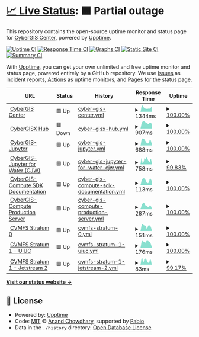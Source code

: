 # [📈 Live Status](https://cybergis.github.io/upptime-monitoring/): <!--live status--> **🟧 Partial outage**

This repository contains the open-source uptime monitor and status page for [CyberGIS Center](http://cybergis.illinois.edu/), powered by [Upptime](https://github.com/upptime/upptime).

[![Uptime CI](https://github.com/cybergis/upptime-monitoring/workflows/Uptime%20CI/badge.svg)](https://github.com/cybergis/upptime-monitoring/actions?query=workflow%3A%22Uptime+CI%22)
[![Response Time CI](https://github.com/cybergis/upptime-monitoring/workflows/Response%20Time%20CI/badge.svg)](https://github.com/cybergis/upptime-monitoring/actions?query=workflow%3A%22Response+Time+CI%22)
[![Graphs CI](https://github.com/cybergis/upptime-monitoring/workflows/Graphs%20CI/badge.svg)](https://github.com/cybergis/upptime-monitoring/actions?query=workflow%3A%22Graphs+CI%22)
[![Static Site CI](https://github.com/cybergis/upptime-monitoring/workflows/Static%20Site%20CI/badge.svg)](https://github.com/cybergis/upptime-monitoring/actions?query=workflow%3A%22Static+Site+CI%22)
[![Summary CI](https://github.com/cybergis/upptime-monitoring/workflows/Summary%20CI/badge.svg)](https://github.com/cybergis/upptime-monitoring/actions?query=workflow%3A%22Summary+CI%22)

With [Upptime](https://upptime.js.org), you can get your own unlimited and free uptime monitor and status page, powered entirely by a GitHub repository. We use [Issues](https://github.com/cybergis/upptime-monitoring/issues) as incident reports, [Actions](https://github.com/cybergis/upptime-monitoring/actions) as uptime monitors, and [Pages](https://cybergis.github.io/upptime-monitoring/) for the status page.

<!--start: status pages-->
<!-- This summary is generated by Upptime (https://github.com/upptime/upptime) -->
<!-- Do not edit this manually, your changes will be overwritten -->
<!-- prettier-ignore -->
| URL | Status | History | Response Time | Uptime |
| --- | ------ | ------- | ------------- | ------ |
| <img alt="" src="https://icons.duckduckgo.com/ip3/cybergis.illinois.edu.ico" height="13"> [CyberGIS Center](https://cybergis.illinois.edu/) | 🟩 Up | [cyber-gis-center.yml](https://github.com/cybergis/upptime-monitoring/commits/HEAD/history/cyber-gis-center.yml) | <details><summary><img alt="Response time graph" src="./graphs/cyber-gis-center/response-time-week.png" height="20"> 1344ms</summary><br><a href="https://cybergis.github.io/upptime-monitoring/history/cyber-gis-center"><img alt="Response time 1003" src="https://img.shields.io/endpoint?url=https%3A%2F%2Fraw.githubusercontent.com%2Fcybergis%2Fupptime-monitoring%2FHEAD%2Fapi%2Fcyber-gis-center%2Fresponse-time.json"></a><br><a href="https://cybergis.github.io/upptime-monitoring/history/cyber-gis-center"><img alt="24-hour response time 1763" src="https://img.shields.io/endpoint?url=https%3A%2F%2Fraw.githubusercontent.com%2Fcybergis%2Fupptime-monitoring%2FHEAD%2Fapi%2Fcyber-gis-center%2Fresponse-time-day.json"></a><br><a href="https://cybergis.github.io/upptime-monitoring/history/cyber-gis-center"><img alt="7-day response time 1344" src="https://img.shields.io/endpoint?url=https%3A%2F%2Fraw.githubusercontent.com%2Fcybergis%2Fupptime-monitoring%2FHEAD%2Fapi%2Fcyber-gis-center%2Fresponse-time-week.json"></a><br><a href="https://cybergis.github.io/upptime-monitoring/history/cyber-gis-center"><img alt="30-day response time 1289" src="https://img.shields.io/endpoint?url=https%3A%2F%2Fraw.githubusercontent.com%2Fcybergis%2Fupptime-monitoring%2FHEAD%2Fapi%2Fcyber-gis-center%2Fresponse-time-month.json"></a><br><a href="https://cybergis.github.io/upptime-monitoring/history/cyber-gis-center"><img alt="1-year response time 1003" src="https://img.shields.io/endpoint?url=https%3A%2F%2Fraw.githubusercontent.com%2Fcybergis%2Fupptime-monitoring%2FHEAD%2Fapi%2Fcyber-gis-center%2Fresponse-time-year.json"></a></details> | <details><summary><a href="https://cybergis.github.io/upptime-monitoring/history/cyber-gis-center">100.00%</a></summary><a href="https://cybergis.github.io/upptime-monitoring/history/cyber-gis-center"><img alt="All-time uptime 99.82%" src="https://img.shields.io/endpoint?url=https%3A%2F%2Fraw.githubusercontent.com%2Fcybergis%2Fupptime-monitoring%2FHEAD%2Fapi%2Fcyber-gis-center%2Fuptime.json"></a><br><a href="https://cybergis.github.io/upptime-monitoring/history/cyber-gis-center"><img alt="24-hour uptime 100.00%" src="https://img.shields.io/endpoint?url=https%3A%2F%2Fraw.githubusercontent.com%2Fcybergis%2Fupptime-monitoring%2FHEAD%2Fapi%2Fcyber-gis-center%2Fuptime-day.json"></a><br><a href="https://cybergis.github.io/upptime-monitoring/history/cyber-gis-center"><img alt="7-day uptime 100.00%" src="https://img.shields.io/endpoint?url=https%3A%2F%2Fraw.githubusercontent.com%2Fcybergis%2Fupptime-monitoring%2FHEAD%2Fapi%2Fcyber-gis-center%2Fuptime-week.json"></a><br><a href="https://cybergis.github.io/upptime-monitoring/history/cyber-gis-center"><img alt="30-day uptime 99.11%" src="https://img.shields.io/endpoint?url=https%3A%2F%2Fraw.githubusercontent.com%2Fcybergis%2Fupptime-monitoring%2FHEAD%2Fapi%2Fcyber-gis-center%2Fuptime-month.json"></a><br><a href="https://cybergis.github.io/upptime-monitoring/history/cyber-gis-center"><img alt="1-year uptime 99.82%" src="https://img.shields.io/endpoint?url=https%3A%2F%2Fraw.githubusercontent.com%2Fcybergis%2Fupptime-monitoring%2FHEAD%2Fapi%2Fcyber-gis-center%2Fuptime-year.json"></a></details>
| <img alt="" src="https://icons.duckduckgo.com/ip3/cybergisxhub.cigi.illinois.edu.ico" height="13"> [CyberGISX Hub](https://cybergisxhub.cigi.illinois.edu/) | 🟥 Down | [cyber-gisx-hub.yml](https://github.com/cybergis/upptime-monitoring/commits/HEAD/history/cyber-gisx-hub.yml) | <details><summary><img alt="Response time graph" src="./graphs/cyber-gisx-hub/response-time-week.png" height="20"> 907ms</summary><br><a href="https://cybergis.github.io/upptime-monitoring/history/cyber-gisx-hub"><img alt="Response time 2740" src="https://img.shields.io/endpoint?url=https%3A%2F%2Fraw.githubusercontent.com%2Fcybergis%2Fupptime-monitoring%2FHEAD%2Fapi%2Fcyber-gisx-hub%2Fresponse-time.json"></a><br><a href="https://cybergis.github.io/upptime-monitoring/history/cyber-gisx-hub"><img alt="24-hour response time 734" src="https://img.shields.io/endpoint?url=https%3A%2F%2Fraw.githubusercontent.com%2Fcybergis%2Fupptime-monitoring%2FHEAD%2Fapi%2Fcyber-gisx-hub%2Fresponse-time-day.json"></a><br><a href="https://cybergis.github.io/upptime-monitoring/history/cyber-gisx-hub"><img alt="7-day response time 907" src="https://img.shields.io/endpoint?url=https%3A%2F%2Fraw.githubusercontent.com%2Fcybergis%2Fupptime-monitoring%2FHEAD%2Fapi%2Fcyber-gisx-hub%2Fresponse-time-week.json"></a><br><a href="https://cybergis.github.io/upptime-monitoring/history/cyber-gisx-hub"><img alt="30-day response time 1583" src="https://img.shields.io/endpoint?url=https%3A%2F%2Fraw.githubusercontent.com%2Fcybergis%2Fupptime-monitoring%2FHEAD%2Fapi%2Fcyber-gisx-hub%2Fresponse-time-month.json"></a><br><a href="https://cybergis.github.io/upptime-monitoring/history/cyber-gisx-hub"><img alt="1-year response time 2740" src="https://img.shields.io/endpoint?url=https%3A%2F%2Fraw.githubusercontent.com%2Fcybergis%2Fupptime-monitoring%2FHEAD%2Fapi%2Fcyber-gisx-hub%2Fresponse-time-year.json"></a></details> | <details><summary><a href="https://cybergis.github.io/upptime-monitoring/history/cyber-gisx-hub">100.00%</a></summary><a href="https://cybergis.github.io/upptime-monitoring/history/cyber-gisx-hub"><img alt="All-time uptime 99.73%" src="https://img.shields.io/endpoint?url=https%3A%2F%2Fraw.githubusercontent.com%2Fcybergis%2Fupptime-monitoring%2FHEAD%2Fapi%2Fcyber-gisx-hub%2Fuptime.json"></a><br><a href="https://cybergis.github.io/upptime-monitoring/history/cyber-gisx-hub"><img alt="24-hour uptime 99.99%" src="https://img.shields.io/endpoint?url=https%3A%2F%2Fraw.githubusercontent.com%2Fcybergis%2Fupptime-monitoring%2FHEAD%2Fapi%2Fcyber-gisx-hub%2Fuptime-day.json"></a><br><a href="https://cybergis.github.io/upptime-monitoring/history/cyber-gisx-hub"><img alt="7-day uptime 100.00%" src="https://img.shields.io/endpoint?url=https%3A%2F%2Fraw.githubusercontent.com%2Fcybergis%2Fupptime-monitoring%2FHEAD%2Fapi%2Fcyber-gisx-hub%2Fuptime-week.json"></a><br><a href="https://cybergis.github.io/upptime-monitoring/history/cyber-gisx-hub"><img alt="30-day uptime 99.11%" src="https://img.shields.io/endpoint?url=https%3A%2F%2Fraw.githubusercontent.com%2Fcybergis%2Fupptime-monitoring%2FHEAD%2Fapi%2Fcyber-gisx-hub%2Fuptime-month.json"></a><br><a href="https://cybergis.github.io/upptime-monitoring/history/cyber-gisx-hub"><img alt="1-year uptime 99.73%" src="https://img.shields.io/endpoint?url=https%3A%2F%2Fraw.githubusercontent.com%2Fcybergis%2Fupptime-monitoring%2FHEAD%2Fapi%2Fcyber-gisx-hub%2Fuptime-year.json"></a></details>
| <img alt="" src="https://icons.duckduckgo.com/ip3/cybergisx.cigi.illinois.edu.ico" height="13"> [CyberGIS-Jupyter](https://cybergisx.cigi.illinois.edu) | 🟩 Up | [cyber-gis-jupyter.yml](https://github.com/cybergis/upptime-monitoring/commits/HEAD/history/cyber-gis-jupyter.yml) | <details><summary><img alt="Response time graph" src="./graphs/cyber-gis-jupyter/response-time-week.png" height="20"> 688ms</summary><br><a href="https://cybergis.github.io/upptime-monitoring/history/cyber-gis-jupyter"><img alt="Response time 480" src="https://img.shields.io/endpoint?url=https%3A%2F%2Fraw.githubusercontent.com%2Fcybergis%2Fupptime-monitoring%2FHEAD%2Fapi%2Fcyber-gis-jupyter%2Fresponse-time.json"></a><br><a href="https://cybergis.github.io/upptime-monitoring/history/cyber-gis-jupyter"><img alt="24-hour response time 307" src="https://img.shields.io/endpoint?url=https%3A%2F%2Fraw.githubusercontent.com%2Fcybergis%2Fupptime-monitoring%2FHEAD%2Fapi%2Fcyber-gis-jupyter%2Fresponse-time-day.json"></a><br><a href="https://cybergis.github.io/upptime-monitoring/history/cyber-gis-jupyter"><img alt="7-day response time 688" src="https://img.shields.io/endpoint?url=https%3A%2F%2Fraw.githubusercontent.com%2Fcybergis%2Fupptime-monitoring%2FHEAD%2Fapi%2Fcyber-gis-jupyter%2Fresponse-time-week.json"></a><br><a href="https://cybergis.github.io/upptime-monitoring/history/cyber-gis-jupyter"><img alt="30-day response time 477" src="https://img.shields.io/endpoint?url=https%3A%2F%2Fraw.githubusercontent.com%2Fcybergis%2Fupptime-monitoring%2FHEAD%2Fapi%2Fcyber-gis-jupyter%2Fresponse-time-month.json"></a><br><a href="https://cybergis.github.io/upptime-monitoring/history/cyber-gis-jupyter"><img alt="1-year response time 480" src="https://img.shields.io/endpoint?url=https%3A%2F%2Fraw.githubusercontent.com%2Fcybergis%2Fupptime-monitoring%2FHEAD%2Fapi%2Fcyber-gis-jupyter%2Fresponse-time-year.json"></a></details> | <details><summary><a href="https://cybergis.github.io/upptime-monitoring/history/cyber-gis-jupyter">100.00%</a></summary><a href="https://cybergis.github.io/upptime-monitoring/history/cyber-gis-jupyter"><img alt="All-time uptime 97.39%" src="https://img.shields.io/endpoint?url=https%3A%2F%2Fraw.githubusercontent.com%2Fcybergis%2Fupptime-monitoring%2FHEAD%2Fapi%2Fcyber-gis-jupyter%2Fuptime.json"></a><br><a href="https://cybergis.github.io/upptime-monitoring/history/cyber-gis-jupyter"><img alt="24-hour uptime 100.00%" src="https://img.shields.io/endpoint?url=https%3A%2F%2Fraw.githubusercontent.com%2Fcybergis%2Fupptime-monitoring%2FHEAD%2Fapi%2Fcyber-gis-jupyter%2Fuptime-day.json"></a><br><a href="https://cybergis.github.io/upptime-monitoring/history/cyber-gis-jupyter"><img alt="7-day uptime 100.00%" src="https://img.shields.io/endpoint?url=https%3A%2F%2Fraw.githubusercontent.com%2Fcybergis%2Fupptime-monitoring%2FHEAD%2Fapi%2Fcyber-gis-jupyter%2Fuptime-week.json"></a><br><a href="https://cybergis.github.io/upptime-monitoring/history/cyber-gis-jupyter"><img alt="30-day uptime 95.15%" src="https://img.shields.io/endpoint?url=https%3A%2F%2Fraw.githubusercontent.com%2Fcybergis%2Fupptime-monitoring%2FHEAD%2Fapi%2Fcyber-gis-jupyter%2Fuptime-month.json"></a><br><a href="https://cybergis.github.io/upptime-monitoring/history/cyber-gis-jupyter"><img alt="1-year uptime 97.39%" src="https://img.shields.io/endpoint?url=https%3A%2F%2Fraw.githubusercontent.com%2Fcybergis%2Fupptime-monitoring%2FHEAD%2Fapi%2Fcyber-gis-jupyter%2Fuptime-year.json"></a></details>
| <img alt="" src="https://icons.duckduckgo.com/ip3/go.illinois.edu.ico" height="13"> [CyberGIS-Jupyter for Water (CJW)](http://go.illinois.edu/cybergis-jupyter-water) | 🟩 Up | [cyber-gis-jupyter-for-water-cjw.yml](https://github.com/cybergis/upptime-monitoring/commits/HEAD/history/cyber-gis-jupyter-for-water-cjw.yml) | <details><summary><img alt="Response time graph" src="./graphs/cyber-gis-jupyter-for-water-cjw/response-time-week.png" height="20"> 758ms</summary><br><a href="https://cybergis.github.io/upptime-monitoring/history/cyber-gis-jupyter-for-water-cjw"><img alt="Response time 627" src="https://img.shields.io/endpoint?url=https%3A%2F%2Fraw.githubusercontent.com%2Fcybergis%2Fupptime-monitoring%2FHEAD%2Fapi%2Fcyber-gis-jupyter-for-water-cjw%2Fresponse-time.json"></a><br><a href="https://cybergis.github.io/upptime-monitoring/history/cyber-gis-jupyter-for-water-cjw"><img alt="24-hour response time 415" src="https://img.shields.io/endpoint?url=https%3A%2F%2Fraw.githubusercontent.com%2Fcybergis%2Fupptime-monitoring%2FHEAD%2Fapi%2Fcyber-gis-jupyter-for-water-cjw%2Fresponse-time-day.json"></a><br><a href="https://cybergis.github.io/upptime-monitoring/history/cyber-gis-jupyter-for-water-cjw"><img alt="7-day response time 758" src="https://img.shields.io/endpoint?url=https%3A%2F%2Fraw.githubusercontent.com%2Fcybergis%2Fupptime-monitoring%2FHEAD%2Fapi%2Fcyber-gis-jupyter-for-water-cjw%2Fresponse-time-week.json"></a><br><a href="https://cybergis.github.io/upptime-monitoring/history/cyber-gis-jupyter-for-water-cjw"><img alt="30-day response time 652" src="https://img.shields.io/endpoint?url=https%3A%2F%2Fraw.githubusercontent.com%2Fcybergis%2Fupptime-monitoring%2FHEAD%2Fapi%2Fcyber-gis-jupyter-for-water-cjw%2Fresponse-time-month.json"></a><br><a href="https://cybergis.github.io/upptime-monitoring/history/cyber-gis-jupyter-for-water-cjw"><img alt="1-year response time 627" src="https://img.shields.io/endpoint?url=https%3A%2F%2Fraw.githubusercontent.com%2Fcybergis%2Fupptime-monitoring%2FHEAD%2Fapi%2Fcyber-gis-jupyter-for-water-cjw%2Fresponse-time-year.json"></a></details> | <details><summary><a href="https://cybergis.github.io/upptime-monitoring/history/cyber-gis-jupyter-for-water-cjw">99.83%</a></summary><a href="https://cybergis.github.io/upptime-monitoring/history/cyber-gis-jupyter-for-water-cjw"><img alt="All-time uptime 98.92%" src="https://img.shields.io/endpoint?url=https%3A%2F%2Fraw.githubusercontent.com%2Fcybergis%2Fupptime-monitoring%2FHEAD%2Fapi%2Fcyber-gis-jupyter-for-water-cjw%2Fuptime.json"></a><br><a href="https://cybergis.github.io/upptime-monitoring/history/cyber-gis-jupyter-for-water-cjw"><img alt="24-hour uptime 100.00%" src="https://img.shields.io/endpoint?url=https%3A%2F%2Fraw.githubusercontent.com%2Fcybergis%2Fupptime-monitoring%2FHEAD%2Fapi%2Fcyber-gis-jupyter-for-water-cjw%2Fuptime-day.json"></a><br><a href="https://cybergis.github.io/upptime-monitoring/history/cyber-gis-jupyter-for-water-cjw"><img alt="7-day uptime 99.83%" src="https://img.shields.io/endpoint?url=https%3A%2F%2Fraw.githubusercontent.com%2Fcybergis%2Fupptime-monitoring%2FHEAD%2Fapi%2Fcyber-gis-jupyter-for-water-cjw%2Fuptime-week.json"></a><br><a href="https://cybergis.github.io/upptime-monitoring/history/cyber-gis-jupyter-for-water-cjw"><img alt="30-day uptime 99.58%" src="https://img.shields.io/endpoint?url=https%3A%2F%2Fraw.githubusercontent.com%2Fcybergis%2Fupptime-monitoring%2FHEAD%2Fapi%2Fcyber-gis-jupyter-for-water-cjw%2Fuptime-month.json"></a><br><a href="https://cybergis.github.io/upptime-monitoring/history/cyber-gis-jupyter-for-water-cjw"><img alt="1-year uptime 98.92%" src="https://img.shields.io/endpoint?url=https%3A%2F%2Fraw.githubusercontent.com%2Fcybergis%2Fupptime-monitoring%2FHEAD%2Fapi%2Fcyber-gis-jupyter-for-water-cjw%2Fuptime-year.json"></a></details>
| <img alt="" src="https://icons.duckduckgo.com/ip3/cybergis.github.io.ico" height="13"> [CyberGIS-Compute SDK Documentation](https://cybergis.github.io/cybergis-compute-python-sdk/) | 🟩 Up | [cyber-gis-compute-sdk-documentation.yml](https://github.com/cybergis/upptime-monitoring/commits/HEAD/history/cyber-gis-compute-sdk-documentation.yml) | <details><summary><img alt="Response time graph" src="./graphs/cyber-gis-compute-sdk-documentation/response-time-week.png" height="20"> 113ms</summary><br><a href="https://cybergis.github.io/upptime-monitoring/history/cyber-gis-compute-sdk-documentation"><img alt="Response time 109" src="https://img.shields.io/endpoint?url=https%3A%2F%2Fraw.githubusercontent.com%2Fcybergis%2Fupptime-monitoring%2FHEAD%2Fapi%2Fcyber-gis-compute-sdk-documentation%2Fresponse-time.json"></a><br><a href="https://cybergis.github.io/upptime-monitoring/history/cyber-gis-compute-sdk-documentation"><img alt="24-hour response time 104" src="https://img.shields.io/endpoint?url=https%3A%2F%2Fraw.githubusercontent.com%2Fcybergis%2Fupptime-monitoring%2FHEAD%2Fapi%2Fcyber-gis-compute-sdk-documentation%2Fresponse-time-day.json"></a><br><a href="https://cybergis.github.io/upptime-monitoring/history/cyber-gis-compute-sdk-documentation"><img alt="7-day response time 113" src="https://img.shields.io/endpoint?url=https%3A%2F%2Fraw.githubusercontent.com%2Fcybergis%2Fupptime-monitoring%2FHEAD%2Fapi%2Fcyber-gis-compute-sdk-documentation%2Fresponse-time-week.json"></a><br><a href="https://cybergis.github.io/upptime-monitoring/history/cyber-gis-compute-sdk-documentation"><img alt="30-day response time 113" src="https://img.shields.io/endpoint?url=https%3A%2F%2Fraw.githubusercontent.com%2Fcybergis%2Fupptime-monitoring%2FHEAD%2Fapi%2Fcyber-gis-compute-sdk-documentation%2Fresponse-time-month.json"></a><br><a href="https://cybergis.github.io/upptime-monitoring/history/cyber-gis-compute-sdk-documentation"><img alt="1-year response time 109" src="https://img.shields.io/endpoint?url=https%3A%2F%2Fraw.githubusercontent.com%2Fcybergis%2Fupptime-monitoring%2FHEAD%2Fapi%2Fcyber-gis-compute-sdk-documentation%2Fresponse-time-year.json"></a></details> | <details><summary><a href="https://cybergis.github.io/upptime-monitoring/history/cyber-gis-compute-sdk-documentation">100.00%</a></summary><a href="https://cybergis.github.io/upptime-monitoring/history/cyber-gis-compute-sdk-documentation"><img alt="All-time uptime 100.00%" src="https://img.shields.io/endpoint?url=https%3A%2F%2Fraw.githubusercontent.com%2Fcybergis%2Fupptime-monitoring%2FHEAD%2Fapi%2Fcyber-gis-compute-sdk-documentation%2Fuptime.json"></a><br><a href="https://cybergis.github.io/upptime-monitoring/history/cyber-gis-compute-sdk-documentation"><img alt="24-hour uptime 100.00%" src="https://img.shields.io/endpoint?url=https%3A%2F%2Fraw.githubusercontent.com%2Fcybergis%2Fupptime-monitoring%2FHEAD%2Fapi%2Fcyber-gis-compute-sdk-documentation%2Fuptime-day.json"></a><br><a href="https://cybergis.github.io/upptime-monitoring/history/cyber-gis-compute-sdk-documentation"><img alt="7-day uptime 100.00%" src="https://img.shields.io/endpoint?url=https%3A%2F%2Fraw.githubusercontent.com%2Fcybergis%2Fupptime-monitoring%2FHEAD%2Fapi%2Fcyber-gis-compute-sdk-documentation%2Fuptime-week.json"></a><br><a href="https://cybergis.github.io/upptime-monitoring/history/cyber-gis-compute-sdk-documentation"><img alt="30-day uptime 100.00%" src="https://img.shields.io/endpoint?url=https%3A%2F%2Fraw.githubusercontent.com%2Fcybergis%2Fupptime-monitoring%2FHEAD%2Fapi%2Fcyber-gis-compute-sdk-documentation%2Fuptime-month.json"></a><br><a href="https://cybergis.github.io/upptime-monitoring/history/cyber-gis-compute-sdk-documentation"><img alt="1-year uptime 100.00%" src="https://img.shields.io/endpoint?url=https%3A%2F%2Fraw.githubusercontent.com%2Fcybergis%2Fupptime-monitoring%2FHEAD%2Fapi%2Fcyber-gis-compute-sdk-documentation%2Fuptime-year.json"></a></details>
| <img alt="" src="https://icons.duckduckgo.com/ip3/cgjobsup.cigi.illinois.edu.ico" height="13"> [CyberGIS-Compute Production Server](https://cgjobsup.cigi.illinois.edu/v2/) | 🟩 Up | [cyber-gis-compute-production-server.yml](https://github.com/cybergis/upptime-monitoring/commits/HEAD/history/cyber-gis-compute-production-server.yml) | <details><summary><img alt="Response time graph" src="./graphs/cyber-gis-compute-production-server/response-time-week.png" height="20"> 287ms</summary><br><a href="https://cybergis.github.io/upptime-monitoring/history/cyber-gis-compute-production-server"><img alt="Response time 195" src="https://img.shields.io/endpoint?url=https%3A%2F%2Fraw.githubusercontent.com%2Fcybergis%2Fupptime-monitoring%2FHEAD%2Fapi%2Fcyber-gis-compute-production-server%2Fresponse-time.json"></a><br><a href="https://cybergis.github.io/upptime-monitoring/history/cyber-gis-compute-production-server"><img alt="24-hour response time 96" src="https://img.shields.io/endpoint?url=https%3A%2F%2Fraw.githubusercontent.com%2Fcybergis%2Fupptime-monitoring%2FHEAD%2Fapi%2Fcyber-gis-compute-production-server%2Fresponse-time-day.json"></a><br><a href="https://cybergis.github.io/upptime-monitoring/history/cyber-gis-compute-production-server"><img alt="7-day response time 287" src="https://img.shields.io/endpoint?url=https%3A%2F%2Fraw.githubusercontent.com%2Fcybergis%2Fupptime-monitoring%2FHEAD%2Fapi%2Fcyber-gis-compute-production-server%2Fresponse-time-week.json"></a><br><a href="https://cybergis.github.io/upptime-monitoring/history/cyber-gis-compute-production-server"><img alt="30-day response time 207" src="https://img.shields.io/endpoint?url=https%3A%2F%2Fraw.githubusercontent.com%2Fcybergis%2Fupptime-monitoring%2FHEAD%2Fapi%2Fcyber-gis-compute-production-server%2Fresponse-time-month.json"></a><br><a href="https://cybergis.github.io/upptime-monitoring/history/cyber-gis-compute-production-server"><img alt="1-year response time 195" src="https://img.shields.io/endpoint?url=https%3A%2F%2Fraw.githubusercontent.com%2Fcybergis%2Fupptime-monitoring%2FHEAD%2Fapi%2Fcyber-gis-compute-production-server%2Fresponse-time-year.json"></a></details> | <details><summary><a href="https://cybergis.github.io/upptime-monitoring/history/cyber-gis-compute-production-server">100.00%</a></summary><a href="https://cybergis.github.io/upptime-monitoring/history/cyber-gis-compute-production-server"><img alt="All-time uptime 99.90%" src="https://img.shields.io/endpoint?url=https%3A%2F%2Fraw.githubusercontent.com%2Fcybergis%2Fupptime-monitoring%2FHEAD%2Fapi%2Fcyber-gis-compute-production-server%2Fuptime.json"></a><br><a href="https://cybergis.github.io/upptime-monitoring/history/cyber-gis-compute-production-server"><img alt="24-hour uptime 100.00%" src="https://img.shields.io/endpoint?url=https%3A%2F%2Fraw.githubusercontent.com%2Fcybergis%2Fupptime-monitoring%2FHEAD%2Fapi%2Fcyber-gis-compute-production-server%2Fuptime-day.json"></a><br><a href="https://cybergis.github.io/upptime-monitoring/history/cyber-gis-compute-production-server"><img alt="7-day uptime 100.00%" src="https://img.shields.io/endpoint?url=https%3A%2F%2Fraw.githubusercontent.com%2Fcybergis%2Fupptime-monitoring%2FHEAD%2Fapi%2Fcyber-gis-compute-production-server%2Fuptime-week.json"></a><br><a href="https://cybergis.github.io/upptime-monitoring/history/cyber-gis-compute-production-server"><img alt="30-day uptime 99.07%" src="https://img.shields.io/endpoint?url=https%3A%2F%2Fraw.githubusercontent.com%2Fcybergis%2Fupptime-monitoring%2FHEAD%2Fapi%2Fcyber-gis-compute-production-server%2Fuptime-month.json"></a><br><a href="https://cybergis.github.io/upptime-monitoring/history/cyber-gis-compute-production-server"><img alt="1-year uptime 99.90%" src="https://img.shields.io/endpoint?url=https%3A%2F%2Fraw.githubusercontent.com%2Fcybergis%2Fupptime-monitoring%2FHEAD%2Fapi%2Fcyber-gis-compute-production-server%2Fuptime-year.json"></a></details>
| <img alt="" src="https://icons.duckduckgo.com/ip3/cvmfs.cigi.illinois.edu.ico" height="13"> [CVMFS Stratum 0](http://cvmfs.cigi.illinois.edu/cvmfs/info/v1/repositories.json) | 🟩 Up | [cvmfs-stratum-0.yml](https://github.com/cybergis/upptime-monitoring/commits/HEAD/history/cvmfs-stratum-0.yml) | <details><summary><img alt="Response time graph" src="./graphs/cvmfs-stratum-0/response-time-week.png" height="20"> 151ms</summary><br><a href="https://cybergis.github.io/upptime-monitoring/history/cvmfs-stratum-0"><img alt="Response time 112" src="https://img.shields.io/endpoint?url=https%3A%2F%2Fraw.githubusercontent.com%2Fcybergis%2Fupptime-monitoring%2FHEAD%2Fapi%2Fcvmfs-stratum-0%2Fresponse-time.json"></a><br><a href="https://cybergis.github.io/upptime-monitoring/history/cvmfs-stratum-0"><img alt="24-hour response time 40" src="https://img.shields.io/endpoint?url=https%3A%2F%2Fraw.githubusercontent.com%2Fcybergis%2Fupptime-monitoring%2FHEAD%2Fapi%2Fcvmfs-stratum-0%2Fresponse-time-day.json"></a><br><a href="https://cybergis.github.io/upptime-monitoring/history/cvmfs-stratum-0"><img alt="7-day response time 151" src="https://img.shields.io/endpoint?url=https%3A%2F%2Fraw.githubusercontent.com%2Fcybergis%2Fupptime-monitoring%2FHEAD%2Fapi%2Fcvmfs-stratum-0%2Fresponse-time-week.json"></a><br><a href="https://cybergis.github.io/upptime-monitoring/history/cvmfs-stratum-0"><img alt="30-day response time 114" src="https://img.shields.io/endpoint?url=https%3A%2F%2Fraw.githubusercontent.com%2Fcybergis%2Fupptime-monitoring%2FHEAD%2Fapi%2Fcvmfs-stratum-0%2Fresponse-time-month.json"></a><br><a href="https://cybergis.github.io/upptime-monitoring/history/cvmfs-stratum-0"><img alt="1-year response time 112" src="https://img.shields.io/endpoint?url=https%3A%2F%2Fraw.githubusercontent.com%2Fcybergis%2Fupptime-monitoring%2FHEAD%2Fapi%2Fcvmfs-stratum-0%2Fresponse-time-year.json"></a></details> | <details><summary><a href="https://cybergis.github.io/upptime-monitoring/history/cvmfs-stratum-0">100.00%</a></summary><a href="https://cybergis.github.io/upptime-monitoring/history/cvmfs-stratum-0"><img alt="All-time uptime 99.92%" src="https://img.shields.io/endpoint?url=https%3A%2F%2Fraw.githubusercontent.com%2Fcybergis%2Fupptime-monitoring%2FHEAD%2Fapi%2Fcvmfs-stratum-0%2Fuptime.json"></a><br><a href="https://cybergis.github.io/upptime-monitoring/history/cvmfs-stratum-0"><img alt="24-hour uptime 100.00%" src="https://img.shields.io/endpoint?url=https%3A%2F%2Fraw.githubusercontent.com%2Fcybergis%2Fupptime-monitoring%2FHEAD%2Fapi%2Fcvmfs-stratum-0%2Fuptime-day.json"></a><br><a href="https://cybergis.github.io/upptime-monitoring/history/cvmfs-stratum-0"><img alt="7-day uptime 100.00%" src="https://img.shields.io/endpoint?url=https%3A%2F%2Fraw.githubusercontent.com%2Fcybergis%2Fupptime-monitoring%2FHEAD%2Fapi%2Fcvmfs-stratum-0%2Fuptime-week.json"></a><br><a href="https://cybergis.github.io/upptime-monitoring/history/cvmfs-stratum-0"><img alt="30-day uptime 99.11%" src="https://img.shields.io/endpoint?url=https%3A%2F%2Fraw.githubusercontent.com%2Fcybergis%2Fupptime-monitoring%2FHEAD%2Fapi%2Fcvmfs-stratum-0%2Fuptime-month.json"></a><br><a href="https://cybergis.github.io/upptime-monitoring/history/cvmfs-stratum-0"><img alt="1-year uptime 99.92%" src="https://img.shields.io/endpoint?url=https%3A%2F%2Fraw.githubusercontent.com%2Fcybergis%2Fupptime-monitoring%2FHEAD%2Fapi%2Fcvmfs-stratum-0%2Fuptime-year.json"></a></details>
| <img alt="" src="https://icons.duckduckgo.com/ip3/cvmfstr1.cigi.illinois.edu.ico" height="13"> [CVMFS Stratum 1 - UIUC](http://cvmfstr1.cigi.illinois.edu/cvmfs/info/v1/repositories.json) | 🟩 Up | [cvmfs-stratum-1-uiuc.yml](https://github.com/cybergis/upptime-monitoring/commits/HEAD/history/cvmfs-stratum-1-uiuc.yml) | <details><summary><img alt="Response time graph" src="./graphs/cvmfs-stratum-1-uiuc/response-time-week.png" height="20"> 176ms</summary><br><a href="https://cybergis.github.io/upptime-monitoring/history/cvmfs-stratum-1-uiuc"><img alt="Response time 112" src="https://img.shields.io/endpoint?url=https%3A%2F%2Fraw.githubusercontent.com%2Fcybergis%2Fupptime-monitoring%2FHEAD%2Fapi%2Fcvmfs-stratum-1-uiuc%2Fresponse-time.json"></a><br><a href="https://cybergis.github.io/upptime-monitoring/history/cvmfs-stratum-1-uiuc"><img alt="24-hour response time 32" src="https://img.shields.io/endpoint?url=https%3A%2F%2Fraw.githubusercontent.com%2Fcybergis%2Fupptime-monitoring%2FHEAD%2Fapi%2Fcvmfs-stratum-1-uiuc%2Fresponse-time-day.json"></a><br><a href="https://cybergis.github.io/upptime-monitoring/history/cvmfs-stratum-1-uiuc"><img alt="7-day response time 176" src="https://img.shields.io/endpoint?url=https%3A%2F%2Fraw.githubusercontent.com%2Fcybergis%2Fupptime-monitoring%2FHEAD%2Fapi%2Fcvmfs-stratum-1-uiuc%2Fresponse-time-week.json"></a><br><a href="https://cybergis.github.io/upptime-monitoring/history/cvmfs-stratum-1-uiuc"><img alt="30-day response time 112" src="https://img.shields.io/endpoint?url=https%3A%2F%2Fraw.githubusercontent.com%2Fcybergis%2Fupptime-monitoring%2FHEAD%2Fapi%2Fcvmfs-stratum-1-uiuc%2Fresponse-time-month.json"></a><br><a href="https://cybergis.github.io/upptime-monitoring/history/cvmfs-stratum-1-uiuc"><img alt="1-year response time 112" src="https://img.shields.io/endpoint?url=https%3A%2F%2Fraw.githubusercontent.com%2Fcybergis%2Fupptime-monitoring%2FHEAD%2Fapi%2Fcvmfs-stratum-1-uiuc%2Fresponse-time-year.json"></a></details> | <details><summary><a href="https://cybergis.github.io/upptime-monitoring/history/cvmfs-stratum-1-uiuc">100.00%</a></summary><a href="https://cybergis.github.io/upptime-monitoring/history/cvmfs-stratum-1-uiuc"><img alt="All-time uptime 99.88%" src="https://img.shields.io/endpoint?url=https%3A%2F%2Fraw.githubusercontent.com%2Fcybergis%2Fupptime-monitoring%2FHEAD%2Fapi%2Fcvmfs-stratum-1-uiuc%2Fuptime.json"></a><br><a href="https://cybergis.github.io/upptime-monitoring/history/cvmfs-stratum-1-uiuc"><img alt="24-hour uptime 100.00%" src="https://img.shields.io/endpoint?url=https%3A%2F%2Fraw.githubusercontent.com%2Fcybergis%2Fupptime-monitoring%2FHEAD%2Fapi%2Fcvmfs-stratum-1-uiuc%2Fuptime-day.json"></a><br><a href="https://cybergis.github.io/upptime-monitoring/history/cvmfs-stratum-1-uiuc"><img alt="7-day uptime 100.00%" src="https://img.shields.io/endpoint?url=https%3A%2F%2Fraw.githubusercontent.com%2Fcybergis%2Fupptime-monitoring%2FHEAD%2Fapi%2Fcvmfs-stratum-1-uiuc%2Fuptime-week.json"></a><br><a href="https://cybergis.github.io/upptime-monitoring/history/cvmfs-stratum-1-uiuc"><img alt="30-day uptime 99.11%" src="https://img.shields.io/endpoint?url=https%3A%2F%2Fraw.githubusercontent.com%2Fcybergis%2Fupptime-monitoring%2FHEAD%2Fapi%2Fcvmfs-stratum-1-uiuc%2Fuptime-month.json"></a><br><a href="https://cybergis.github.io/upptime-monitoring/history/cvmfs-stratum-1-uiuc"><img alt="1-year uptime 99.88%" src="https://img.shields.io/endpoint?url=https%3A%2F%2Fraw.githubusercontent.com%2Fcybergis%2Fupptime-monitoring%2FHEAD%2Fapi%2Fcvmfs-stratum-1-uiuc%2Fuptime-year.json"></a></details>
| <img alt="" src="https://icons.duckduckgo.com/ip3/149.165.152.146.ico" height="13"> [CVMFS Stratum 1 - Jetstream 2](http://149.165.152.146/cvmfs/info/v1/repositories.json) | 🟩 Up | [cvmfs-stratum-1-jetstream-2.yml](https://github.com/cybergis/upptime-monitoring/commits/HEAD/history/cvmfs-stratum-1-jetstream-2.yml) | <details><summary><img alt="Response time graph" src="./graphs/cvmfs-stratum-1-jetstream-2/response-time-week.png" height="20"> 83ms</summary><br><a href="https://cybergis.github.io/upptime-monitoring/history/cvmfs-stratum-1-jetstream-2"><img alt="Response time 59" src="https://img.shields.io/endpoint?url=https%3A%2F%2Fraw.githubusercontent.com%2Fcybergis%2Fupptime-monitoring%2FHEAD%2Fapi%2Fcvmfs-stratum-1-jetstream-2%2Fresponse-time.json"></a><br><a href="https://cybergis.github.io/upptime-monitoring/history/cvmfs-stratum-1-jetstream-2"><img alt="24-hour response time 16" src="https://img.shields.io/endpoint?url=https%3A%2F%2Fraw.githubusercontent.com%2Fcybergis%2Fupptime-monitoring%2FHEAD%2Fapi%2Fcvmfs-stratum-1-jetstream-2%2Fresponse-time-day.json"></a><br><a href="https://cybergis.github.io/upptime-monitoring/history/cvmfs-stratum-1-jetstream-2"><img alt="7-day response time 83" src="https://img.shields.io/endpoint?url=https%3A%2F%2Fraw.githubusercontent.com%2Fcybergis%2Fupptime-monitoring%2FHEAD%2Fapi%2Fcvmfs-stratum-1-jetstream-2%2Fresponse-time-week.json"></a><br><a href="https://cybergis.github.io/upptime-monitoring/history/cvmfs-stratum-1-jetstream-2"><img alt="30-day response time 63" src="https://img.shields.io/endpoint?url=https%3A%2F%2Fraw.githubusercontent.com%2Fcybergis%2Fupptime-monitoring%2FHEAD%2Fapi%2Fcvmfs-stratum-1-jetstream-2%2Fresponse-time-month.json"></a><br><a href="https://cybergis.github.io/upptime-monitoring/history/cvmfs-stratum-1-jetstream-2"><img alt="1-year response time 59" src="https://img.shields.io/endpoint?url=https%3A%2F%2Fraw.githubusercontent.com%2Fcybergis%2Fupptime-monitoring%2FHEAD%2Fapi%2Fcvmfs-stratum-1-jetstream-2%2Fresponse-time-year.json"></a></details> | <details><summary><a href="https://cybergis.github.io/upptime-monitoring/history/cvmfs-stratum-1-jetstream-2">99.17%</a></summary><a href="https://cybergis.github.io/upptime-monitoring/history/cvmfs-stratum-1-jetstream-2"><img alt="All-time uptime 99.37%" src="https://img.shields.io/endpoint?url=https%3A%2F%2Fraw.githubusercontent.com%2Fcybergis%2Fupptime-monitoring%2FHEAD%2Fapi%2Fcvmfs-stratum-1-jetstream-2%2Fuptime.json"></a><br><a href="https://cybergis.github.io/upptime-monitoring/history/cvmfs-stratum-1-jetstream-2"><img alt="24-hour uptime 100.00%" src="https://img.shields.io/endpoint?url=https%3A%2F%2Fraw.githubusercontent.com%2Fcybergis%2Fupptime-monitoring%2FHEAD%2Fapi%2Fcvmfs-stratum-1-jetstream-2%2Fuptime-day.json"></a><br><a href="https://cybergis.github.io/upptime-monitoring/history/cvmfs-stratum-1-jetstream-2"><img alt="7-day uptime 99.17%" src="https://img.shields.io/endpoint?url=https%3A%2F%2Fraw.githubusercontent.com%2Fcybergis%2Fupptime-monitoring%2FHEAD%2Fapi%2Fcvmfs-stratum-1-jetstream-2%2Fuptime-week.json"></a><br><a href="https://cybergis.github.io/upptime-monitoring/history/cvmfs-stratum-1-jetstream-2"><img alt="30-day uptime 99.81%" src="https://img.shields.io/endpoint?url=https%3A%2F%2Fraw.githubusercontent.com%2Fcybergis%2Fupptime-monitoring%2FHEAD%2Fapi%2Fcvmfs-stratum-1-jetstream-2%2Fuptime-month.json"></a><br><a href="https://cybergis.github.io/upptime-monitoring/history/cvmfs-stratum-1-jetstream-2"><img alt="1-year uptime 99.37%" src="https://img.shields.io/endpoint?url=https%3A%2F%2Fraw.githubusercontent.com%2Fcybergis%2Fupptime-monitoring%2FHEAD%2Fapi%2Fcvmfs-stratum-1-jetstream-2%2Fuptime-year.json"></a></details>

<!--end: status pages-->

[**Visit our status website →**](https://cybergis.github.io/upptime-monitoring/)

## 📄 License

- Powered by: [Upptime](https://github.com/upptime/upptime)
- Code: [MIT](./LICENSE) © [Anand Chowdhary](https://anandchowdhary.com), supported by [Pabio](https://pabio.com)
- Data in the `./history` directory: [Open Database License](https://opendatacommons.org/licenses/odbl/1-0/)
